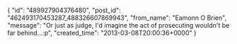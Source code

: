  {
   "id": "489927904376480",
   "post_id": "462493170453287_488326607869943",
   "from_name": "Eamonn O Brien",
   "message": "Or just as judge, I'd imagine the act of prosecuting wouldn't be far behind...:p",
   "created_time": "2013-03-08T20:00:36+0000"
 }
